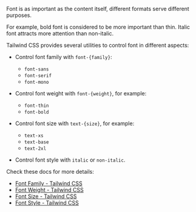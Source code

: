 Font is as important as the content itself, different formats serve different purposes.

For example, bold font is considered to be more important than thin. Italic font attracts more attention than non-italic.

Tailwind CSS provides several utilities to control font in different aspects:

- Control font family with `font-{family}`:
  - `font-sans`
  - `font-serif`
  - `font-mono`

- Control font weight with `font-{weight}`, for example:
  - `font-thin`
  - `font-bold`

- Control font size with `text-{size}`, for example:
  - `text-xs`
  - `text-base`
  - `text-2xl` 

- Control font style with `italic` or `non-italic`.


Check these docs for more details:
- [Font Family - Tailwind CSS](https://tailwindcss.com/docs/font-family)
- [Font Weight - Tailwind CSS](https://tailwindcss.com/docs/font-weight)
- [Font Size - Tailwind CSS](https://tailwindcss.com/docs/font-size)
- [Font Style - Tailwind CSS](https://tailwindcss.com/docs/font-style)
